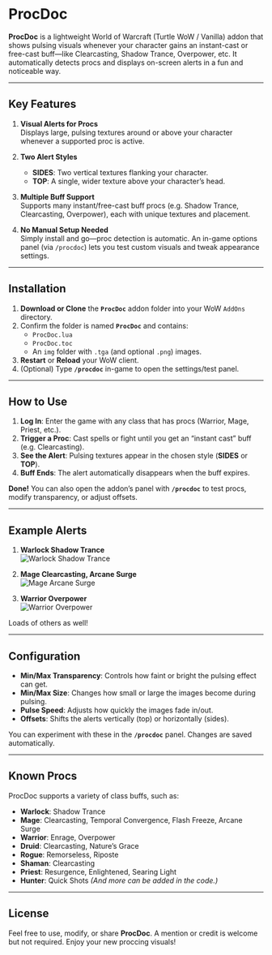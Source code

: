 # ProcDoc

**ProcDoc** is a lightweight World of Warcraft (Turtle WoW / Vanilla) addon that shows pulsing visuals whenever your character gains an instant-cast or free-cast buff—like Clearcasting, Shadow Trance, Overpower, etc. It automatically detects procs and displays on-screen alerts in a fun and noticeable way.

---

## Key Features

1. **Visual Alerts for Procs**  
   Displays large, pulsing textures around or above your character whenever a supported proc is active.

2. **Two Alert Styles**  
   - **SIDES**: Two vertical textures flanking your character.  
   - **TOP**: A single, wider texture above your character’s head.

3. **Multiple Buff Support**  
   Supports many instant/free-cast buff procs (e.g. Shadow Trance, Clearcasting, Overpower), each with unique textures and placement.

4. **No Manual Setup Needed**  
   Simply install and go—proc detection is automatic. An in-game options panel (via `/procdoc`) lets you test custom visuals and tweak appearance settings.

---

## Installation

1. **Download or Clone** the **`ProcDoc`** addon folder into your WoW `AddOns` directory.  
2. Confirm the folder is named **`ProcDoc`** and contains:
   - `ProcDoc.lua`
   - `ProcDoc.toc`
   - An `img` folder with `.tga` (and optional `.png`) images.
3. **Restart** or **Reload** your WoW client.
4. (Optional) Type **`/procdoc`** in-game to open the settings/test panel.

---

## How to Use

1. **Log In**: Enter the game with any class that has procs (Warrior, Mage, Priest, etc.).
2. **Trigger a Proc**: Cast spells or fight until you get an “instant cast” buff (e.g. Clearcasting).
3. **See the Alert**: Pulsing textures appear in the chosen style (**SIDES** or **TOP**).
4. **Buff Ends**: The alert automatically disappears when the buff expires.

**Done!** You can also open the addon’s panel with **`/procdoc`** to test procs, modify transparency, or adjust offsets.

---

## Example Alerts

1. **Warlock Shadow Trance**  
   ![Warlock Shadow Trance](https://github.com/wsmaxcy/ProcDoc/blob/main/img/Warlock.png)

2. **Mage Clearcasting, Arcane Surge**  
   ![Mage Arcane Surge](https://github.com/wsmaxcy/ProcDoc/blob/main/img/Mage.png)

3. **Warrior Overpower**  
   ![Warrior Overpower](https://github.com/wsmaxcy/ProcDoc/blob/main/img/Warrior.png)

Loads of others as well!

---

## Configuration

- **Min/Max Transparency**: Controls how faint or bright the pulsing effect can get.
- **Min/Max Size**: Changes how small or large the images become during pulsing.
- **Pulse Speed**: Adjusts how quickly the images fade in/out.
- **Offsets**: Shifts the alerts vertically (top) or horizontally (sides).

You can experiment with these in the **`/procdoc`** panel. Changes are saved automatically.

---

## Known Procs

ProcDoc supports a variety of class buffs, such as:
- **Warlock**: Shadow Trance
- **Mage**: Clearcasting, Temporal Convergence, Flash Freeze, Arcane Surge
- **Warrior**: Enrage, Overpower
- **Druid**: Clearcasting, Nature’s Grace
- **Rogue**: Remorseless, Riposte
- **Shaman**: Clearcasting
- **Priest**: Resurgence, Enlightened, Searing Light
- **Hunter**: Quick Shots
*(And more can be added in the code.)*

---

## License

Feel free to use, modify, or share **ProcDoc**. A mention or credit is welcome but not required. Enjoy your new proccing visuals!
